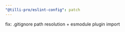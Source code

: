 ```yaml
---
"@tilli-pro/eslint-config": patch
---
```


fix: .gitignore path resolution + esmodule plugin import

